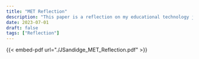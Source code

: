 ```yaml
---
title: "MET Reflection"
description: "This paper is a reflection on my educational technology journey at BSU.  It touches on what I have learned and accomplished in the program. It also attempts to connect that knowledge to the Program Learning Objectives."
date: 2023-07-01
draft: false
tags: ["Reflection"]
---
```

{{< embed-pdf url="./JSandidge_MET_Reflection.pdf" >}}